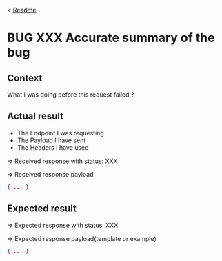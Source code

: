< [Readme](Readme.md)

# BUG XXX Accurate summary of the bug

## Context

What I was doing before this request failed ?

## Actual result

- The Endpoint I was requesting
- The Payload I have sent
- The Headers I have used

=> Received response with status: XXX

=> Received response payload

```json
{ ... }
```

## Expected result

=> Expected response with status: XXX

=> Expected response payload(template or example)

```json
{ ... }
```